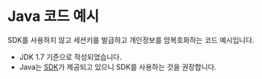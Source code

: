 # Java 코드 예시

SDK를 사용하지 않고 세션키를 발급하고 개인정보를 암복호화하는 코드 예시입니다.
- JDK 1.7 기준으로 작성되었습니다.
- Java는 [SDK](https://github.com/toss/toss-cert-java-sdk )가 제공되고 있으니 SDK를 사용하는 것을 권장합니다.